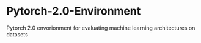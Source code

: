 # Pytorch-2.0-Environment
Pytorch 2.0 envorionment for evaluating machine learning architectures on datasets

